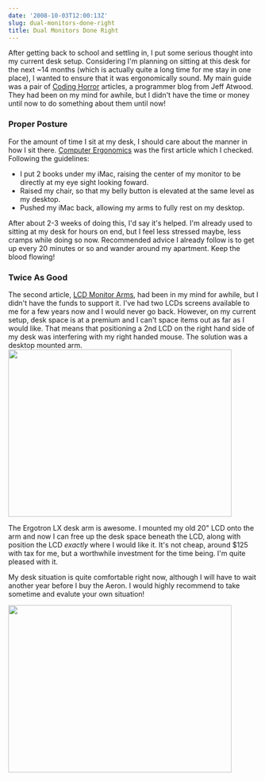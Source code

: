 ```yaml
---
date: '2008-10-03T12:00:13Z'
slug: dual-monitors-done-right
title: Dual Monitors Done Right
---
```



After getting back to school and settling in, I put some serious thought into my
current desk setup. Considering I'm planning on sitting at this desk for the
next ~14 months (which is actually quite a long time for me stay in one place),
I wanted to ensure that it was ergonomically sound. My main guide was a pair of
<a title="http://www.codinghorror.com/blog/"
href="http://www.codinghorror.com/blog/" target="_blank">Coding Horror</a>
articles, a programmer blog from <span class="description">Jeff Atwood. They had
been on my mind for awhile, but I didn't have the time or money until now to do
something about them until now!</span>

### Proper Posture

For the amount of time I sit at my desk, I should care about the manner in how
I sit there. <a title="http://www.codinghorror.com/blog/archives/000938.html"
href="http://www.codinghorror.com/blog/archives/000938.html"
target="_blank">Computer Ergonomics</a> was the first article which I checked.
Following the guidelines:

* I put 2 books under my iMac, raising the center of my monitor to be directly
  at my eye sight looking foward.
* Raised my chair, so that my belly button is elevated at the same level as my
  desktop.
* Pushed my iMac back, allowing my arms to fully rest on my desktop.

After about 2-3 weeks of doing this, I'd say it's helped. I'm already used to
sitting at my desk for hours on end, but I feel less stressed maybe, less cramps
while doing so now. Recommended advice I already follow is to get up every 20
minutes or so and wander around my apartment. Keep the blood flowing!

### Twice As Good

The second article, <a
title="http://www.codinghorror.com/blog/archives/000959.html"
href="http://www.codinghorror.com/blog/archives/000959.html" target="_blank">LCD
Monitor Arms</a>, had been in my mind for awhile, but I didn't have the funds to
support it. I've had two LCDs screens available to me for a few years now and
I would never go back. However, on my current setup, desk space is at a premium
and I can't space items out as far as I would like. That means that positioning
a 2nd LCD on the right hand side of my desk was interfering with my right handed
mouse. The solution was a desktop mounted arm. <a rel="attachment wp-image-133"
href="http://www.thebehrensventure.com/wp-content/uploads/2008/09/img_0080.jpg"><img
class="aligncenter size-medium wp-image-133" title="img_0080"
src="http://www.thebehrensventure.com/wp-content/uploads/2008/09/img_0080-450x337.jpg"
alt="" width="450" height="337" /></a>

The Ergotron LX desk arm is awesome. I mounted my old 20" LCD onto the arm and
now I can free up the desk space beneath the LCD, along with position the LCD
<em>exactly</em> where I would like it. It's not cheap, around $125 with tax for
me, but a worthwhile investment for the time being. I'm quite pleased with it.

My desk situation is quite comfortable right now, although I will have to wait
another year before I buy the Aeron. I would highly recommend to take sometime
and evalute your own situation!

<a rel="attachment wp-image-133"
href="http://www.thebehrensventure.com/wp-content/uploads/2008/09/img_0079.jpg"><img
class="aligncenter size-medium wp-image-132" title="img_0079"
src="http://www.thebehrensventure.com/wp-content/uploads/2008/09/img_0079-450x337.jpg"
alt="" width="450" height="337" /></a>
